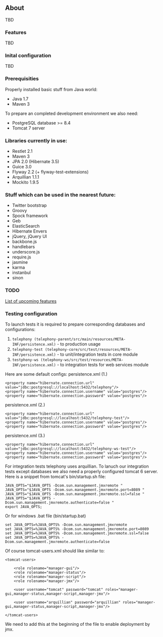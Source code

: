## About

TBD

### Features

TBD

### Inital configuration

TBD

### Prerequisities

Properly installed basic stuff from Java world:

- Java 1.7
- Maven 3

To prepare an completed development environment we also need:

- PostgreSQL database >= 8.4
- Tomcat 7 server

### Libraries currently in use:

- Restlet 2.1
- Maven 3
- JPA 2.0 (Hibernate 3.5)
- Guice 3.0
- Flyway 2.2 (+ flyway-test-extensions)
- Arquillian 1.1.1
- Mockito 1.9.5

### Stuff which can be used in the nearest future:
- Twitter bootstrap
- Groovy
- Spock framework
- Geb
- ElasticSearch
- Hibernate Envers
- jQuery, jQuery UI
- backbone.js
- handlebars
- underscore.js
- require.js
- jasmine
- karma
- instanbul
- sinon

### TODO

[List of upcoming features](https://github.com/pawelhenek/telephony/issues)

### Testing configuration

To launch tests it is required to prepare corresponding databases and configurations:

1. `telephony (telephony-parent/src/main/resources/META-INF/persistence.xml)` - to production usage
2. `telephony-test (telephony-core/src/test/resources/META-INF/persistence.xml)` - to unit/integration tests in core module
3. `testphony-ws (telephony-ws/src/test/resources/META-INF/persistence.xml)` - to integration tests for web services module

Here are some default configs:
persistence.xml (1.)

    <property name="hibernate.connection.url" value="jdbc:postgresql://localhost:5432/telephony"/>
    <property name="hibernate.connection.username" value="postgres"/>
    <property name="hibernate.connection.password" value="postgres"/>


persistence.xml (2.)

    <property name="hibernate.connection.url" value="jdbc:postgresql://localhost:5432/telephony-test"/>
    <property name="hibernate.connection.username" value="postgres"/>
    <property name="hibernate.connection.password" value="postgres"/>

persistence.xml (3.)

    <property name="hibernate.connection.url" value="jdbc:postgresql://localhost:5432/telephony-ws-test"/>
    <property name="hibernate.connection.username" value="postgres"/>
    <property name="hibernate.connection.password" value="postgres"/>


For integration tests telephony uses arquillian. To lanuch our integration tests except databases we also need a properly configured tomcat 6 server. Here is a snippet from tomcat's bin/startup.sh file:

    JAVA_OPTS="$JAVA_OPTS -Dcom.sun.management.jmxremote "
    JAVA_OPTS="$JAVA_OPTS -Dcom.sun.management.jmxremote.port=8089 "
    JAVA_OPTS="$JAVA_OPTS -Dcom.sun.management.jmxremote.ssl=false "
    JAVA_OPTS="$JAVA_OPTS -Dcom.sun.management.jmxremote.authenticate=false "
    export JAVA_OPTS;
   
Or for windows .bat file (bin/startup.bat)

    set JAVA_OPTS=%JAVA_OPTS% -Dcom.sun.management.jmxremote 
    set JAVA_OPTS=%JAVA_OPTS% -Dcom.sun.management.jmxremote.port=8089 
    set JAVA_OPTS=%JAVA_OPTS% -Dcom.sun.management.jmxremote.ssl=false 
    set JAVA_OPTS=%JAVA_OPTS% -Dcom.sun.management.jmxremote.authenticate=false 
         
Of course tomcat-users.xml should like similar to:

	<tomcat-users>
	
	    <role rolename="manager-gui"/>
	    <role rolename="manager-status"/>
	    <role rolename="manager-script"/>
	    <role rolename="manager-jmx"/>
	    
	    <user username="tomcat" password="tomcat" roles="manager-gui,manager-status,manager-script,manager-jmx"/>
		
	    <user username="arquillian" password="arquillian" roles="manager-gui,manager-status,manager-script,manager-jmx"/>
	
	</tomcat-users>

We need to add this at the beginning of the file to enable deployment by jmx.
